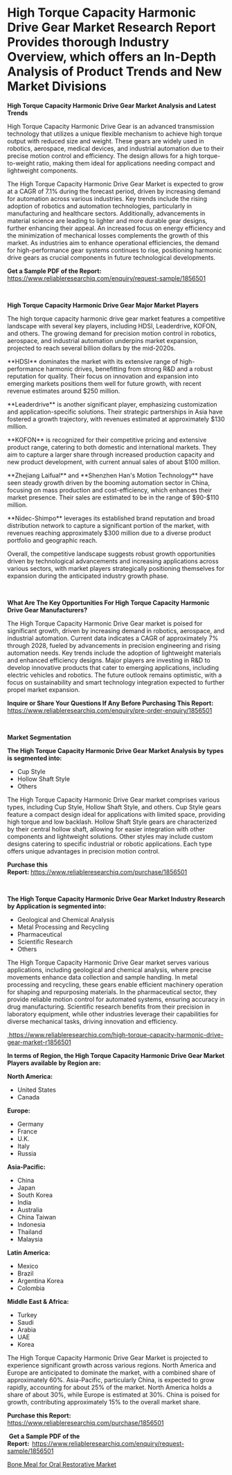 <p><h1>High Torque Capacity Harmonic Drive Gear Market Research Report Provides thorough Industry Overview, which offers an In-Depth Analysis of Product Trends and New Market Divisions</h1></p><p><strong>High Torque Capacity Harmonic Drive Gear Market Analysis and Latest Trends</strong></p>
<p><p>High Torque Capacity Harmonic Drive Gear is an advanced transmission technology that utilizes a unique flexible mechanism to achieve high torque output with reduced size and weight. These gears are widely used in robotics, aerospace, medical devices, and industrial automation due to their precise motion control and efficiency. The design allows for a high torque-to-weight ratio, making them ideal for applications needing compact and lightweight components.</p><p>The High Torque Capacity Harmonic Drive Gear Market is expected to grow at a CAGR of 7.1% during the forecast period, driven by increasing demand for automation across various industries. Key trends include the rising adoption of robotics and automation technologies, particularly in manufacturing and healthcare sectors. Additionally, advancements in material science are leading to lighter and more durable gear designs, further enhancing their appeal. An increased focus on energy efficiency and the minimization of mechanical losses complements the growth of this market. As industries aim to enhance operational efficiencies, the demand for high-performance gear systems continues to rise, positioning harmonic drive gears as crucial components in future technological developments.</p></p>
<p><strong>Get a Sample PDF of the Report:&nbsp;</strong> <a href="https://www.reliableresearchiq.com/enquiry/request-sample/1856501?utm_campaign=2927&utm_medium=2&utm_source=Github&utm_content=ia&utm_term=27032025&utm_id=high-torque-capacity-harmonic-drive-gear">https://www.reliableresearchiq.com/enquiry/request-sample/1856501</a></p>
<p>&nbsp;</p>
<p><strong>High Torque Capacity Harmonic Drive Gear Major Market Players</strong></p>
<p><p>The high torque capacity harmonic drive gear market features a competitive landscape with several key players, including HDSI, Leaderdrive, KOFON, and others. The growing demand for precision motion control in robotics, aerospace, and industrial automation underpins market expansion, projected to reach several billion dollars by the mid-2020s.</p><p>**HDSI** dominates the market with its extensive range of high-performance harmonic drives, benefitting from strong R&D and a robust reputation for quality. Their focus on innovation and expansion into emerging markets positions them well for future growth, with recent revenue estimates around $250 million.</p><p>**Leaderdrive** is another significant player, emphasizing customization and application-specific solutions. Their strategic partnerships in Asia have fostered a growth trajectory, with revenues estimated at approximately $130 million. </p><p>**KOFON** is recognized for their competitive pricing and extensive product range, catering to both domestic and international markets. They aim to capture a larger share through increased production capacity and new product development, with current annual sales of about $100 million.</p><p>**Zhejiang Laifual** and **Shenzhen Han's Motion Technology** have seen steady growth driven by the booming automation sector in China, focusing on mass production and cost-efficiency, which enhances their market presence. Their sales are estimated to be in the range of $90-$110 million.</p><p>**Nidec-Shimpo** leverages its established brand reputation and broad distribution network to capture a significant portion of the market, with revenues reaching approximately $300 million due to a diverse product portfolio and geographic reach.</p><p>Overall, the competitive landscape suggests robust growth opportunities driven by technological advancements and increasing applications across various sectors, with market players strategically positioning themselves for expansion during the anticipated industry growth phase.</p></p>
<p>&nbsp;</p>
<p><strong>What Are The Key Opportunities For High Torque Capacity Harmonic Drive Gear Manufacturers?</strong></p>
<p><p>The High Torque Capacity Harmonic Drive Gear market is poised for significant growth, driven by increasing demand in robotics, aerospace, and industrial automation. Current data indicates a CAGR of approximately 7% through 2028, fueled by advancements in precision engineering and rising automation needs. Key trends include the adoption of lightweight materials and enhanced efficiency designs. Major players are investing in R&D to develop innovative products that cater to emerging applications, including electric vehicles and robotics. The future outlook remains optimistic, with a focus on sustainability and smart technology integration expected to further propel market expansion.</p></p>
<p><strong>Inquire or Share Your Questions If Any Before Purchasing This Report:</strong> <a href="https://www.reliableresearchiq.com/enquiry/pre-order-enquiry/1856501?utm_campaign=2927&utm_medium=2&utm_source=Github&utm_content=ia&utm_term=27032025&utm_id=high-torque-capacity-harmonic-drive-gear">https://www.reliableresearchiq.com/enquiry/pre-order-enquiry/1856501</a></p>
<p>&nbsp;</p>
<p><strong>Market Segmentation</strong></p>
<p><strong>The High Torque Capacity Harmonic Drive Gear Market Analysis by types is segmented into:</strong></p>
<p><ul><li>Cup Style</li><li>Hollow Shaft Style</li><li>Others</li></ul></p>
<p><p>The High Torque Capacity Harmonic Drive Gear market comprises various types, including Cup Style, Hollow Shaft Style, and others. Cup Style gears feature a compact design ideal for applications with limited space, providing high torque and low backlash. Hollow Shaft Style gears are characterized by their central hollow shaft, allowing for easier integration with other components and lightweight solutions. Other styles may include custom designs catering to specific industrial or robotic applications. Each type offers unique advantages in precision motion control.</p></p>
<p><strong>Purchase this Report:&nbsp;</strong><a href="https://www.reliableresearchiq.com/purchase/1856501?utm_campaign=2927&utm_medium=2&utm_source=Github&utm_content=ia&utm_term=27032025&utm_id=high-torque-capacity-harmonic-drive-gear">https://www.reliableresearchiq.com/purchase/1856501</a></p>
<p>&nbsp;</p>
<p><strong>The High Torque Capacity Harmonic Drive Gear Market Industry Research by Application is segmented into:</strong></p>
<p><ul><li>Geological and Chemical Analysis</li><li>Metal Processing and Recycling</li><li>Pharmaceutical</li><li>Scientific Research</li><li>Others</li></ul></p>
<p><p>The High Torque Capacity Harmonic Drive Gear market serves various applications, including geological and chemical analysis, where precise movements enhance data collection and sample handling. In metal processing and recycling, these gears enable efficient machinery operation for shaping and repurposing materials. In the pharmaceutical sector, they provide reliable motion control for automated systems, ensuring accuracy in drug manufacturing. Scientific research benefits from their precision in laboratory equipment, while other industries leverage their capabilities for diverse mechanical tasks, driving innovation and efficiency.</p></p>
<p><a href="https://www.reliableresearchiq.com/high-torque-capacity-harmonic-drive-gear-market-r1856501?utm_campaign=2927&utm_medium=2&utm_source=Github&utm_content=ia&utm_term=27032025&utm_id=high-torque-capacity-harmonic-drive-gear">&nbsp;https://www.reliableresearchiq.com/high-torque-capacity-harmonic-drive-gear-market-r1856501</a></p>
<p><strong>In terms of Region, the High Torque Capacity Harmonic Drive Gear Market Players available by Region are:</strong></p>
<p>
    <p> <strong> North America: </strong>
        <ul>
            <li>United States</li>
            <li>Canada</li>
        </ul>
        </p> 
    <p> <strong> Europe: </strong>
        <ul>
            <li>Germany</li>
            <li>France</li>
            <li>U.K.</li>
            <li>Italy</li>
            <li>Russia</li>
        </ul>
        </p> 
    <p> <strong> Asia-Pacific: </strong>
        <ul>
            <li>China</li>
            <li>Japan</li>
            <li>South Korea</li>
            <li>India</li>
            <li>Australia</li>
            <li>China Taiwan</li>
            <li>Indonesia</li>
            <li>Thailand</li>
            <li>Malaysia</li>
        </ul>
        </p> 
    <p> <strong> Latin America: </strong>
        <ul>
            <li>Mexico</li>
            <li>Brazil</li>
            <li>Argentina Korea</li>
            <li>Colombia</li>
        </ul>
        </p> 
    <p> <strong> Middle East & Africa: </strong>
        <ul>
            <li>Turkey</li>
            <li>Saudi</li>
            <li>Arabia</li>
            <li>UAE</li>
            <li>Korea</li>
        </ul>
    </p>
    </p>
<p><p>The High Torque Capacity Harmonic Drive Gear Market is projected to experience significant growth across various regions. North America and Europe are anticipated to dominate the market, with a combined share of approximately 60%. Asia-Pacific, particularly China, is expected to grow rapidly, accounting for about 25% of the market. North America holds a share of about 30%, while Europe is estimated at 30%. China is poised for growth, contributing approximately 15% to the overall market share.</p></p>
<p><strong>Purchase this Report: </strong><a href="https://www.reliableresearchiq.com/purchase/1856501?utm_campaign=2927&utm_medium=2&utm_source=Github&utm_content=ia&utm_term=27032025&utm_id=high-torque-capacity-harmonic-drive-gear">https://www.reliableresearchiq.com/purchase/1856501</a></p>
<p>&nbsp;<strong>Get a Sample PDF of the Report:&nbsp;&nbsp;</strong><a href="https://www.reliableresearchiq.com/enquiry/request-sample/1856501?utm_campaign=2927&utm_medium=2&utm_source=Github&utm_content=ia&utm_term=27032025&utm_id=high-torque-capacity-harmonic-drive-gear">https://www.reliableresearchiq.com/enquiry/request-sample/1856501</a></p>
<p><strong></strong></p>
<p><p><a href="https://github.com/sapsaidamary/Market-Research-Report-List-1/blob/main/bone-meal-for-oral-restorative-market.md?utm_campaign=2927&utm_medium=2&utm_source=Github&utm_content=ia&utm_term=27032025&utm_id=high-torque-capacity-harmonic-drive-gear">Bone Meal for Oral Restorative Market</a></p></p>
